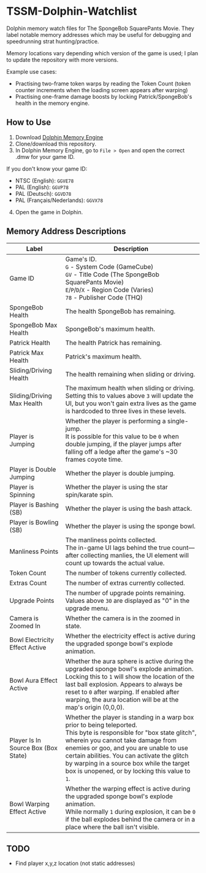 # TSSM-Dolphin-Watchlist
Dolphin memory watch files for The SpongeBob SquarePants Movie. They label notable memory addresses which may be useful for debugging and speedrunning strat hunting/practice.

Memory locations vary depending which version of the game is used; I plan to update the repository with more versions.

Example use cases:
- Practising two-frame token warps by reading the Token Count (token counter increments when the loading screen appears after warping)
- Practising one-frame damage boosts by locking Patrick/SpongeBob's health in the memory engine.

## How to Use
1. Download [Dolphin Memory Engine](https://github.com/aldelaro5/Dolphin-memory-engine/releases)
2. Clone/download this repository.
3. In Dolphin Memory Engine, go to `File > Open` and open the correct .dmw for your game ID.

If you don't know your game ID:
- NTSC (English): `GGVE78`
- PAL (English): `GGVP78`
- PAL (Deutsch): `GGVD78`
- PAL (Français/Nederlands): `GGVX78`
4. Open the game in Dolphin.

## Memory Address Descriptions

| Label | Description |
|-------|-------------|
|Game ID|Game's ID.<br />`G` - System Code (GameCube)<br />`GV` - Title Code (The SpongeBob SquarePants Movie)<br />`E`/`P`/`D`/`X` - Region Code (Varies)<br />`78` - Publisher Code (THQ)|
|SpongeBob Health|The health SpongeBob has remaining.|
|SpongeBob Max Health|SpongeBob's maximum health.|
|Patrick Health|The health Patrick has remaining.|
|Patrick Max Health|Patrick's maximum health.|
|Sliding/Driving Health|The health remaining when sliding or driving.
|Sliding/Driving Max Health|The maximum health when sliding or driving.<br />Setting this to values above `3` will update the UI, but you won't gain extra lives as the game is hardcoded to three lives in these levels.|
|Player is Jumping|Whether the player is performing a single-jump.<br />It is possible for this value to be `0` when double jumping, if the player jumps after falling off a ledge after the game's ~30 frames coyote time.|
|Player is Double Jumping|Whether the player is double jumping.|
|Player is Spinning|Whether the player is using the star spin/karate spin.|
|Player is Bashing (SB)|Whether the player is using the bash attack.|
|Player is Bowling (SB)|Whether the player is using the sponge bowl.|
|Manliness Points|The manliness points collected.<br />The in-game UI lags behind the true count—after collecting manlies, the UI element will count up towards the actual value.|
|Token Count|The number of tokens currently collected.|
|Extras Count|The number of extras currently collected.|
|Upgrade Points|The number of upgrade points remaining.<br />Values above `30` are displayed as "0" in the upgrade menu.|
|Camera is Zoomed In|Whether the camera is in the zoomed in state.|
|Bowl Electricity Effect Active|Whether the electricity effect is active during the upgraded sponge bowl's explode animation.|
|Bowl Aura Effect Active|Whether the aura sphere is active during the upgraded sponge bowl's explode animation. <br />Locking this to `1` will show the location of the last ball explosion. Appears to always be reset to `0` after warping. If enabled after warping, the aura location will be at the map's origin (0,0,0).|
|Player Is In Source Box (Box State)|Whether the player is standing in a warp box prior to being teleported.<br />This byte is responsible for "box state glitch", wherein you cannot take damage from enemies or goo, and you are unable to use certain abilities. You can activate the glitch by warping in a source box while the target box is unopened, or by locking this value to `1`.|
|Bowl Warping Effect Active|Whether the warping effect is active during the upgraded sponge bowl's explode animation. <br />While normally `1` during explosion, it can be `0` if the ball explodes behind the camera or in a place where the ball isn't visible.|

## TODO
- Find player x,y,z location (not static addresses)